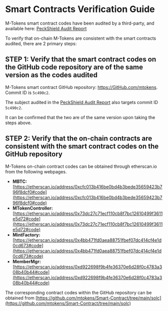 Smart Contracts Verification Guide
===
M-Tokens smart contract codes have been audited by a third-party, and available here: [PeckShield Audit Report](https://www.mtokens.network/PeckShield-Audit-Report-M-Tokens.pdf)

To verify that on-chain M-Tokens are consistent with the smart contracts audited, there are 2 primary steps:
 
STEP 1: Verify that the smart contract codes on the GitHub code repository are of the same version as the codes audited
---
M-Tokens smart contract GitHub repository: https://GitHub.com/mtokens. Commit ID is `5c490c2`. 

The subject audited in the [PeckShield Audit Report](https://www.mtokens.network/PeckShield-Audit-Report-M-Tokens.pdf) also targets commit ID `5c490c2`.

It can be confirmed that the two are of the same version upon taking the steps above.
 
STEP 2: Verify that the on-chain contracts are consistent with the smart contract codes on the GitHub repository
---
M-Tokens on-chain contract codes can be obtained through etherscan.io from the following webpages.
* **MBTC:** [https://etherscan.io/address/0xcfc013b416be0bd4b3bede35659423b796f8dcf0#code](https://etherscan.io/address/0xcfc013b416be0bd4b3bede35659423b796f8dcf0#code) 
* **MTokenController:** [https://etherscan.io/address/0x73dc27c71ecf110cb8f7bc12610499f3611e5d72#code](https://etherscan.io/address/0x73dc27c71ecf110cb8f7bc12610499f3611e5d72#code)
* **MintFactory:** [https://etherscan.io/address/0x4bb471fd0aea88751fbef07dc414cf4e1d0cd673#code](https://etherscan.io/address/0x4bb471fd0aea88751fbef07dc414cf4e1d0cd673#code)
* **MemberMgr:** [https://etherscan.io/address/0xd922698f9b4fe36370e6d28f0c4783a308b40b44#code](https://etherscan.io/address/0xd922698f9b4fe36370e6d28f0c4783a308b40b44#code)

The corresponding contract codes within the GitHub repository can be obtained from [https://github.com/mtokens/Smart-Contract/tree/main/solc](https://github.com/mtokens/Smart-Contract/tree/main/solc)
